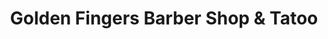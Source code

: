 ---
title: "Golden Fingers Barber Shop & Tatoo"
url: /xirivella/golden-fingers-barber-shop-y-tatoo/
shop: peluquería
---